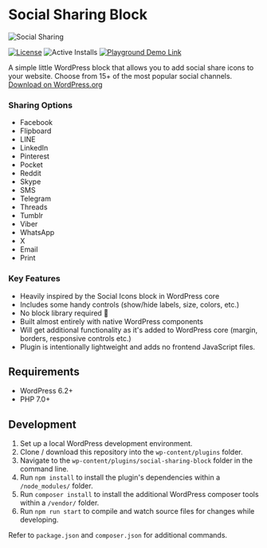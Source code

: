 # Social Sharing Block

![Social Sharing](https://github.com/ndiego/social-sharing-block/blob/main/_wordpress-org/banner-1544x500.png)

[![License](https://img.shields.io/badge/license-GPL--2.0%2B-blue.svg?style=flat-square&logoColor=%23fff&label=License&labelColor=%231e1e1e&color=%231e1e1e)](https://github.com/ndiego/social-share-block/blob/master/LICENSE.txt) ![Active Installs](https://img.shields.io/wordpress/plugin/installs/social-sharing-block?style=flat-square&logo=wordpress&logoColor=%23fff&label=Active%20Installs&labelColor=%231e1e1e&color=%231e1e1e) [![Playground Demo Link](https://img.shields.io/wordpress/plugin/v/social-sharing-block?style=flat-square&logo=wordpress&logoColor=%23fff&label=Playground%20Demo&labelColor=%233858e9&color=%233858e9)](https://playground.wordpress.net/?blueprint-url=https://raw.githubusercontent.com/ndiego/social-sharing-block/main/_playground/blueprint.json)

A simple little WordPress block that allows you to add social share icons to your website. Choose from 15+ of the most popular social channels. [Download on WordPress.org](https://wordpress.org/plugins/social-sharing-block/)

### Sharing Options

- Facebook
- Flipboard
- LINE
- LinkedIn
- Pinterest
- Pocket
- Reddit
- Skype
- SMS
- Telegram
- Threads
- Tumblr
- Viber
- WhatsApp
- X
- Email
- Print

### Key Features

- Heavily inspired by the Social Icons block in WordPress core
- Includes some handy controls (show/hide labels, size, colors, etc.)
- No block library required 🎉
- Built almost entirely with native WordPress components
- Will get additional functionality as it's added to WordPress core (margin, borders, responsive controls etc.)
- Plugin is intentionally lightweight and adds no frontend JavaScript files.

## Requirements

- WordPress 6.2+
- PHP 7.0+

## Development

1. Set up a local WordPress development environment.
2. Clone / download this repository into the `wp-content/plugins` folder.
3. Navigate to the `wp-content/plugins/social-sharing-block` folder in the command line.
4. Run `npm install` to install the plugin's dependencies within a `/node_modules/` folder.
5. Run `composer install` to install the additional WordPress composer tools within a `/vendor/` folder.
6. Run `npm run start` to compile and watch source files for changes while developing.

Refer to `package.json` and `composer.json` for additional commands.
